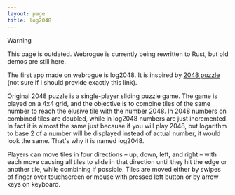 ```yaml
---
layout: page
title: log2048
---
```


> [!WARNING]  
> This page is outdated. Webrogue is currently being rewritten to Rust, but old demos are still here.

The first app made on webrogue is log2048. 
It is inspired by [2048 puzzle](https://github.com/gabrielecirulli/2048) (not sure if I should provide exactly this link). 

Original 2048 puzzle is a single-player sliding puzzle game. 
The game is played on a 4x4 grid, and the objective is to combine tiles of the same number to reach the elusive tile with the number 2048. 
In 2048 numbers on combined tiles are doubled, while in log2048 numbers are just incremented.
In fact it is almost the same just because if you will play 2048, but logarithm to base 2 of a number will be displayed instead of actual number, it would look the same. 
That's why it is named log2048.

Players can move tiles in four directions – up, down, left, and right – with each move causing all tiles to slide in that direction until they hit the edge or another tile, while combining if possible.
Tiles are moved either by swipes of finger over touchscreen or mouse with pressed left button or by arrow keys on keyboard.
